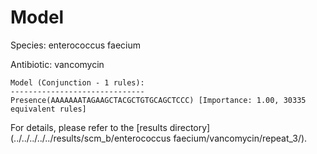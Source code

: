 
# Model

Species: enterococcus faecium

Antibiotic: vancomycin

```
Model (Conjunction - 1 rules):
------------------------------
Presence(AAAAAAATAGAAGCTACGCTGTGCAGCTCCC) [Importance: 1.00, 30335 equivalent rules]

```

For details, please refer to the [results directory](../../../../../results/scm_b/enterococcus faecium/vancomycin/repeat_3/).

